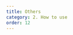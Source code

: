 ```yaml
---
title: Others
category: 2. How to use
order: 12
---
```

<!-- 

1. Attach Detach Check를 직접하는 법

2. Save 직전 발생하는 Broadcast에 대해

3. 파일 삭제

4. 실행 중인 Replay에 대한 관리 방법 (Playback key)

e.t.c -->
